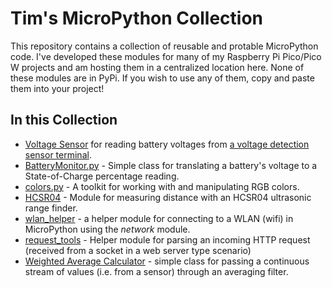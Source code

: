 # Tim's MicroPython Collection
This repository contains a collection of reusable and protable MicroPython code. I've developed these modules for many of my Raspberry Pi Pico/Pico W projects and am hosting them in a centralized location here. 
None of these modules are in PyPi. If you wish to use any of them, copy and paste them into your project!

## In this Collection
- [Voltage Sensor](./voltage-sensor/) for reading battery voltages from [a voltage detection sensor terminal](https://www.amazon.com/gp/product/B07L81QJ75/ref=ppx_yo_dt_b_asin_title_o02_s00?ie=UTF8&psc=1).
- [BatteryMonitor.py](./BatteryMonitor/) - Simple class for translating a battery's voltage to a State-of-Charge percentage reading.
- [colors.py](./colors/) - A toolkit for working with and manipulating RGB colors.
- [HCSR04](./HCSR04/) - Module for measuring distance with an HCSR04 ultrasonic range finder.
- [wlan_helper](./wlan_helper/) - a helper module for connecting to a WLAN (wifi) in MicroPython using the *network* module.
- [request_tools](./request_tools/) - Helper module for parsing an incoming HTTP request (received from a socket in a web server type scenario)
- [Weighted Average Calculator](./WeightedAverageCalculator/) - simple class for passing a continuous stream of values (i.e. from a sensor) through an averaging filter.